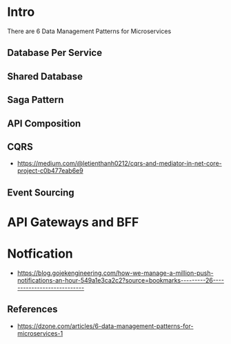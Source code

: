 # Intro
There are 6 Data Management Patterns for Microservices

## Database Per Service

## Shared Database

## Saga Pattern

## API Composition

## CQRS
- https://medium.com/@letienthanh0212/cqrs-and-mediator-in-net-core-project-c0b477eab6e9

## Event Sourcing

# API Gateways and BFF

# Notfication
- https://blog.gojekengineering.com/how-we-manage-a-million-push-notifications-an-hour-549a1e3ca2c2?source=bookmarks---------26----------------------------


## References
- https://dzone.com/articles/6-data-management-patterns-for-microservices-1
